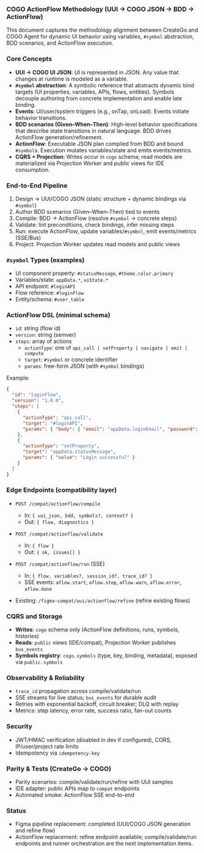 ### COGO ActionFlow Methodology (UUI → COGO JSON → BDD → ActionFlow)

This document captures the methodology alignment between CreateGo and COGO Agent for dynamic UI behavior using variables, `#symbol` abstraction, BDD scenarios, and ActionFlow execution.

### Core Concepts

- **UUI → COGO UI JSON**: UI is represented in JSON. Any value that changes at runtime is modeled as a variable.
- **`#symbol` abstraction**: A symbolic reference that abstracts dynamic bind targets (UI properties, variables, APIs, flows, entities). Symbols decouple authoring from concrete implementation and enable late binding.
- **Events**: UI/user/system triggers (e.g., onTap, onLoad). Events initiate behavior transitions.
- **BDD scenarios (Given–When–Then)**: High-level behavior specifications that describe state transitions in natural language. BDD drives ActionFlow generation/refinement.
- **ActionFlow**: Executable JSON plan compiled from BDD and bound `#symbol`s. Execution mutates variables/state and emits events/metrics.
- **CQRS + Projection**: Writes occur in `cogo` schema; read models are materialized via Projection Worker and public views for IDE consumption.

### End-to-End Pipeline

1) Design → UUI/COGO JSON (static structure + dynamic bindings via `#symbol`)
2) Author BDD scenarios (Given–When–Then) tied to events
3) Compile: BDD → ActionFlow (resolve `#symbol` → concrete steps)
4) Validate: lint preconditions, check bindings, infer missing steps
5) Run: execute ActionFlow, update variables/`#symbol`, emit events/metrics (SSE/Bus)
6) Project: Projection Worker updates read models and public views

### `#symbol` Types (examples)

- UI component property: `#statusMessage`, `#theme.color.primary`
- Variables/state: `appData.*`, `uiState.*`
- API endpoint: `#loginAPI`
- Flow reference: `#loginFlow`
- Entity/schema: `#user_table`

### ActionFlow DSL (minimal schema)

- `id`: string (flow id)
- `version`: string (semver)
- `steps`: array of actions
  - `actionType`: one of `api_call | setProperty | navigate | emit | compute`
  - `target`: `#symbol` or concrete identifier
  - `params`: free-form JSON (with `#symbol` bindings)

Example:

```json
{
  "id": "loginFlow",
  "version": "1.0.0",
  "steps": [
    {
      "actionType": "api_call",
      "target": "#loginAPI",
      "params": { "body": { "email": "appData.loginEmail", "password": "appData.loginPassword" } }
    },
    {
      "actionType": "setProperty",
      "target": "appData.statusMessage",
      "params": { "value": "Login successful" }
    }
  ]
}
```

### Edge Endpoints (compatibility layer)

- `POST /compat/actionflow/compile`
  - In: `{ uui_json, bdd, symbols?, context? }`
  - Out: `{ flow, diagnostics }`

- `POST /compat/actionflow/validate`
  - In: `{ flow }`
  - Out: `{ ok, issues[] }`

- `POST /compat/actionflow/run` (SSE)
  - In: `{ flow, variables?, session_id?, trace_id? }`
  - SSE events: `aflow.start`, `aflow.step`, `aflow.warn`, `aflow.error`, `aflow.done`

- Existing: `/figma-compat/uui/actionflow/refine` (refine existing flows)

### CQRS and Storage

- **Writes**: `cogo` schema only (ActionFlow definitions, runs, symbols, histories)
- **Reads**: `public` views (IDE/compat), Projection Worker publishes `bus_events`
- **Symbols registry**: `cogo.symbols` (type, key, binding, metadata), exposed via `public.symbols`

### Observability & Reliability

- `trace_id` propagation across compile/validate/run
- SSE streams for live status; `bus_events` for durable audit
- Retries with exponential backoff, circuit breaker; DLQ with replay
- Metrics: step latency, error rate, success ratio, fan-out counts

### Security

- JWT/HMAC verification (disabled in dev if configured), CORS, IP/user/project rate limits
- Idempotency via `idempotency-key`

### Parity & Tests (CreateGo → COGO)

- Parity scenarios: compile/validate/run/refine with UUI samples
- IDE adapter: public APIs map to `compat` endpoints
- Automated smoke: ActionFlow SSE end-to-end

### Status

- Figma pipeline replacement: completed (UUI/COGO JSON generation and refine flow)
- ActionFlow replacement: refine endpoint available; compile/validate/run endpoints and runner orchestration are the next implementation items.


